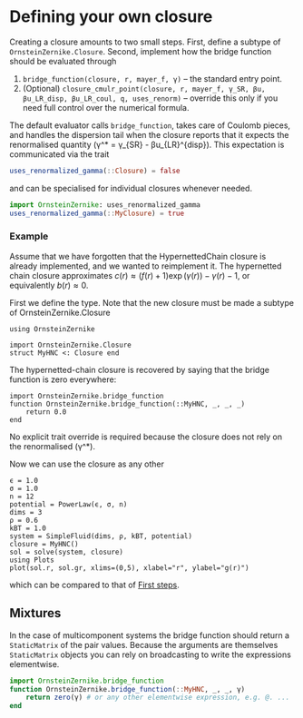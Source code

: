 # Defining your own closure

Creating a closure amounts to two small steps. First, define a subtype of
`OrnsteinZernike.Closure`. Second, implement how the bridge function should be
evaluated through

1. `bridge_function(closure, r, mayer_f, γ)` – the standard entry point.
2. (Optional) `closure_cmulr_point(closure, r, mayer_f, γ_SR, βu, βu_LR_disp,
   βu_LR_coul, q, uses_renorm)` – override this only if you need full control
   over the numerical formula.

The default evaluator calls `bridge_function`, takes care of Coulomb pieces, and
handles the dispersion tail when the closure reports that it expects the
renormalised quantity \(γ^* = γ_{SR} - βu_{LR}^{disp}\). This expectation is
communicated via the trait

```julia
uses_renormalized_gamma(::Closure) = false
```

and can be specialised for individual closures whenever needed.

```julia
import OrnsteinZernike: uses_renormalized_gamma
uses_renormalized_gamma(::MyClosure) = true
```

### Example 

Assume that we have forgotten that the HypernettedChain closure is already implemented, and we wanted to reimplement it. The hypernetted chain closure approximates $c(r) \approx (f(r)+1)\exp(\gamma(r)) - \gamma(r) - 1$, or equivalently $b(r) \approx 0$.

First we define the type. Note that the new closure must be made a subtype of OrnsteinZernike.Closure
```@example 1
using OrnsteinZernike

import OrnsteinZernike.Closure
struct MyHNC <: Closure end
```

The hypernetted-chain closure is recovered by saying that the bridge function is
zero everywhere:

```@example 1
import OrnsteinZernike.bridge_function
function OrnsteinZernike.bridge_function(::MyHNC, _, _, _)
    return 0.0
end
```

No explicit trait override is required because the closure does not rely on the
renormalised \(γ^*\).

Now we can use the closure as any other 

```@example 1
ϵ = 1.0
σ = 1.0
n = 12
potential = PowerLaw(ϵ, σ, n)
dims = 3 
ρ = 0.6 
kBT = 1.0
system = SimpleFluid(dims, ρ, kBT, potential)
closure = MyHNC()
sol = solve(system, closure)
using Plots
plot(sol.r, sol.gr, xlims=(0,5), xlabel="r", ylabel="g(r)")
```

which can be compared to that of [First steps](@ref).

## Mixtures

In the case of multicomponent systems the bridge function should return a
`StaticMatrix` of the pair values. Because the arguments are themselves
`StaticMatrix` objects you can rely on broadcasting to write the expressions
elementwise.

```julia
import OrnsteinZernike.bridge_function
function OrnsteinZernike.bridge_function(::MyHNC, _, _, γ)
    return zero(γ) # or any other elementwise expression, e.g. @. ...
end
```
